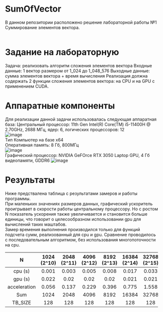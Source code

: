 # SumOfVector
В данном репозитории расположено решение лабораторной работы №1 Суммирование элементов вектора.<br><br>
# Задание на лабораторную
Задача: реализовать алгоритм сложения элементов вектора
Входные данные: 1 вектор размером от 1_024 до 1_048_576
Выходные данные: сумма элементов вектора + время вычисления
Реализация должна содержать 2 функции сложения элементов вектора: на CPU и на GPU с применением CUDA.
  
# Аппаратные компоненты
Для реализации данной задачи использовалась следующая аппаратная база:
Центральный процессор:	11th Gen Intel(R) Core(TM) i5-11400H @ 2.70GHz, 2688 МГц, ядер: 6, логических процессоров: 12  
![image](https://user-images.githubusercontent.com/44916652/155966922-af0831c8-742b-4c7c-8737-0a6beb4bee03.png)  
Тип	Компьютер на базе x64  
Оперативная память:  8 Гб, 800МГц  
![image](https://user-images.githubusercontent.com/44916652/155967126-442203d3-9176-49c2-8c69-7632a2157683.png)  
Графический процессор: NVIDIA GeFOrce RTX 3050 Laptop GPU, 4 Гб видеопамяти, GDDR6
![image](https://user-images.githubusercontent.com/44916652/155966966-9427e479-554d-4af6-9a34-6d53619ed24a.png)  


# Результаты
Ниже предствалена таблица с результатами замеров и работы программы.  
При маленьких значениях размеров данных, графический ускоритель проигрывает в скорости работы центральному процессору. Но с ростом N показатель ускорения также увеличивается и становится больше единицы, что говорит о целесообразном использовании gpu для вычислений таких маштабов.  
Замер времения выполнения производился только для функций подсчета сумм, реализованный для cpu и gpu. Сравнение проводилось с последовательным алгоритмом, без использования многопоточности на cpu.

N      | 1024 (2^10) | 2048 (2^11) | 4096 (2^12)| 8192 (2^13) |   16384 (2^14) | 32768 (2^15)   | 65536 (2^16) | 131072 (2^17) | 262144 (2^18) | 524288 (2^19) | 1048576 (2^20)  
:---: | :---: |  :---: |  :---: |  :---: |  :---: |  :---: |  :---: |  :---: | :---: | :---:  | :---:  
cpu (s) | 0.001 | 0.003 | 0.005 | 0.008 | 0.017 | 0.033 | 0.066 | 0.134 | 0.267 | 0.543 | 1.208  
gpu (s) | 0.022 | 0.02 | 0.02 | 0.02 | 0.021 | 0.021 | 0.029 | 0.042 | 0.07 | 0.193 | 0.368  
acceleration | 0.056 | 0.137 | 0.229 | 0.396 | 0.775 | 1.558 | 2.31 | 3.199 | 3.839 | 2.813 | 3.285  
Sum | 1024 | 2048 | 4096 | 8192 | 16384 | 32768 | 65536 | 131072 | 262144 | 524288 | 1048576  
TB_SIZE | 128 | 128 | 128 | 128 | 128 | 128 | 128 | 256 | 256 | 1024 | 1024 
